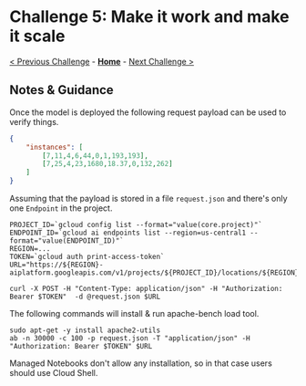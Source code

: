 # Challenge 5: Make it work and make it scale

[< Previous Challenge](solution-04.md) - **[Home](../README.md)** - [Next Challenge >](solution-06.md)

## Notes & Guidance

Once the model is deployed the following request payload can be used to verify things. 

```json
{
    "instances": [
        [7,11,4,6,44,0,1,193,193],
        [7,25,4,23,1680,18.37,0,132,262]
    ]
}
```

Assuming that the payload is stored in a file `request.json` and there's only one `Endpoint` in the project.

```shell
PROJECT_ID=`gcloud config list --format="value(core.project)"`
ENDPOINT_ID=`gcloud ai endpoints list --region=us-central1 --format="value(ENDPOINT_ID)"`
REGION=... 
TOKEN=`gcloud auth print-access-token`
URL="https://${REGION}-aiplatform.googleapis.com/v1/projects/${PROJECT_ID}/locations/${REGION}/endpoints/${ENDPOINT_ID}:predict"

curl -X POST -H "Content-Type: application/json" -H "Authorization: Bearer $TOKEN"  -d @request.json $URL
```

The following commands will install & run apache-bench load tool.

```
sudo apt-get -y install apache2-utils
ab -n 30000 -c 100 -p request.json -T "application/json" -H "Authorization: Bearer $TOKEN" $URL
```

Managed Notebooks don't allow any installation, so in that case users should use Cloud Shell.

